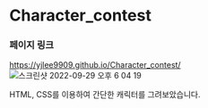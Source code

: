 # Character_contest

### 페이지 링크
https://yjlee9909.github.io/Character_contest/
![스크린샷 2022-09-29 오후 6 04 19](https://user-images.githubusercontent.com/63508955/193035529-79cd02f2-6137-4109-a0ce-c8a4c4997a87.png)



HTML, CSS를 이용하여 간단한 캐릭터를 그려보았습니다.

